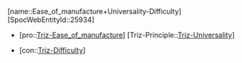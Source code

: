 ﻿---
type: TrizContradiction
aliases:
- Ease_of_manufacture+Universality-Difficulty
license: CC BY-SA 4.0
copyright: https://github.com/SpocWeb
IsDeleted: false
IsReadOnly: false
Confidential: public
tags: 
- Triz/Contradiction
---
[name::Ease_of_manufacture+Universality-Difficulty]
[SpocWebEntityId::25934]
+ [pro::[Triz-Ease_of_manufacture](tech/Triz/Parameter/Triz-Ease_of_manufacture.md)]
[Triz-Principle::[Triz-Universality](tech/Triz/Principle/Triz-Universality.md)]
- [con::[Triz-Difficulty](tech/Triz/Parameter/Triz-Difficulty.md)]

